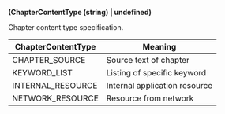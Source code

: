 **(ChapterContentType (string) | undefined)**

Chapter content type specification.

| ChapterContentType | Meaning |
|---|---|
| CHAPTER_SOURCE | Source text of chapter |
| KEYWORD_LIST | Listing of specific keyword |
| INTERNAL_RESOURCE | Internal application resource |
| NETWORK_RESOURCE | Resource from network |
